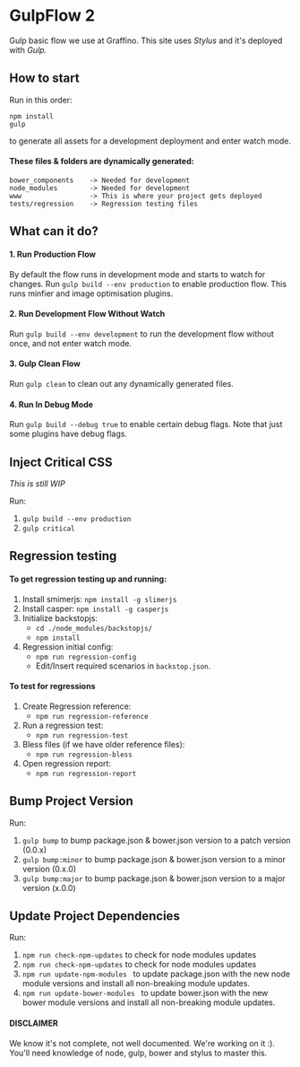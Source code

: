 # GulpFlow 2
Gulp basic flow we use at Graffino. This site uses *Stylus* and it's deployed with *Gulp.*

## How to start ##

Run in this order:
```
npm install
gulp
```

to generate all assets for a development deployment and enter watch mode.


#### These files & folders are dynamically generated: ####

```
bower_components    -> Needed for development
node_modules        -> Needed for development
www                 -> This is where your project gets deployed
tests/regression    -> Regression testing files

```

## What can it do? ##

#### 1. Run Production Flow ####
By default the flow runs in development mode and starts to watch for changes.
Run `gulp build --env production` to enable production flow. This runs minfier and image optimisation plugins.

#### 2. Run Development Flow Without Watch ####
Run `gulp build --env development` to run the development flow without once, and not enter watch mode.

#### 3. Gulp Clean Flow ####
Run `gulp clean` to clean out any dynamically generated files.

#### 4. Run In Debug Mode ####
Run `gulp build --debug true` to enable certain debug flags. Note that just some plugins have debug flags.

## Inject Critical CSS ##
*This is still WIP*

Run:

1. `gulp build --env production`
2. `gulp critical`

## Regression testing ##

#### To get regression testing up and running: ####

1. Install smimerjs: `npm install -g slimerjs`
2. Install casper: `npm install -g casperjs`
3. Initialize backstopjs:
    - `cd ./node_modules/backstopjs/ `
    - `npm install`
4. Regression initial config:
    - `npm run regression-config`
    - Edit/Insert required scenarios in `backstop.json`.

#### To test for regressions ####
1. Create Regression reference:
    - `npm run regression-reference`
2. Run a regression test:
    - `npm run regression-test`
3. Bless files (if we have older reference files):
    - `npm run regression-bless`
4. Open regression report:
    - `npm run regression-report`


## Bump Project Version ##

Run:

1. `gulp bump` to bump package.json & bower.json version to a patch version (0.0.x)
2. `gulp bump:minor` to bump package.json & bower.json version to a minor version (0.x.0)
3. `gulp bump:major` to bump package.json & bower.json version to a major version (x.0.0)


## Update Project Dependencies ##

Run:

1. `npm run check-npm-updates` to check for node modules updates
2. `npm run check-npm-updates` to check for node modules updates
3. `npm run update-npm-modules ` to update package.json with the new node module versions and install all non-breaking module updates.
4. `npm run update-bower-modules ` to update bower.json with the new bower module versions and install all non-breaking module updates.


#### DISCLAIMER ####
We know it's not complete, not well documented. We're working on it :). You'll need knowledge of node, gulp, bower and stylus to master this.
